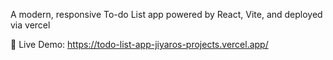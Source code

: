A modern, responsive To-do List app  powered by React, Vite, and deployed via vercel

🔗 Live Demo: https://todo-list-app-jiyaros-projects.vercel.app/
